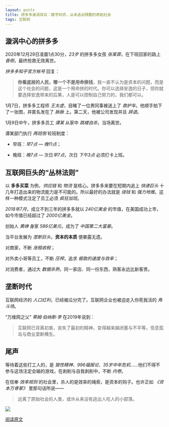 ```yaml
---
layout: posts
title: 拼多多漩涡背后：数字码农，从未逃出残酷的原始社会
tags: 互联网
---
```




## 漩涡中心的拼多多

2020年12月29日凌晨1点30分，*23岁* 的拼多多女孩 *张某霏*，在下班回家的路上 *昏倒*，最终抢救无效离世。

*拼多多知乎官方帐号* 回复：

> **你看底层的人民，哪一个不是用命换钱**，我一直不认为是资本的问题，而是这个社会的问题，这是一个用命拼的时代。你可以选择安逸的日子，但你就要选择安逸带来的后果，人是可以控制自己努力的，我们都可以。

1月7日，拼多多工程师 *王太虚*，目睹了一位男同事被送上了 *救护车*。他顺手拍下了一张图，并匿名发在了 *脉脉* 上。第二天，他被公司发现并且 *辞退*。

1月9日中午，拼多多员工 *谭某* 从家中 *跳楼自杀*，当场离世。

谭某部门执行 *两班倒* 轮班制度：

* 早班：*早7点* — *晚11点*；

* 晚班：*晚7点* — 次日*早7点*，次日 *下午3点* 必须打卡上班。

## 互联网巨头的“丛林法则”

以 **多多买菜** 为例，*供应链* 和 *物流* 是核心。拼多多来要在短期内追上 *快递巨头* 十几年打造出来的物流能力是不可能的。所以最好的办法就是 *烧钱* 和 *强力地推*。这样一种模式注定了员工必须 *疯狂加班*。

*2018年7月*，成立不到三年的拼多多就以 *240亿美金* 的市值，在美国成功上市，如今市值已经超过了 *2000亿美金*。

创始人 *黄峥* 身家 *586亿美元*，成为了 *中国第二大富豪*。

当平台发展为 *垄断巨头*，**资本的本质** 便暴露无遗。

对商家，不断 *涨租收税*；

对外卖小哥等员工，不断 *压榨*，追求 *极致的速度与效率*；

对消费者，通过大 *数据杀熟*，同一家店、同一份东西，熟客永远比新客贵。

## 垄断时代

互联网经济的 *人口红利*，已经被瓜分完了。互联网企业也被迫走入你死我活的 *角斗场*。

“万维网之父” *蒂姆·伯纳斯·李* 在2019年说到：

>  互联网已背离初衷，丧失了最初的精神，变得越来越闭塞与不平等，信息孤岛与商业垄断横生。

## 尾声

等待着这些打工人的，是 *狼性精神*、*996福报论*、*35岁中年危机*……他们不得不参与这场注定会输的游戏，在剥削与自我剥削中，不断 *内卷*。

在信奉 *效率规则* 的社会里，杀人的是效率的绳索，是资本的钩子。也许正如 *《资本万骨冢》* 里那句话所说——

> 远离了原始社会的人类，或许从来没有逃出人吃人的小部落。

![](http://zhouzm.cn/images/2021/0315-1.jpeg)

[阅读原文](https://new.qq.com/rain/a/20210114A0GNOD00)